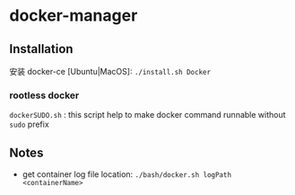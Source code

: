 # docker-manager

## Installation

安装 docker-ce [Ubuntu|MacOS]: `./install.sh Docker`


### rootless docker

`dockerSUDO.sh` :
this script help to make docker command runnable without `sudo` prefix

## Notes

- get container log file location: `./bash/docker.sh logPath <containerName>`
